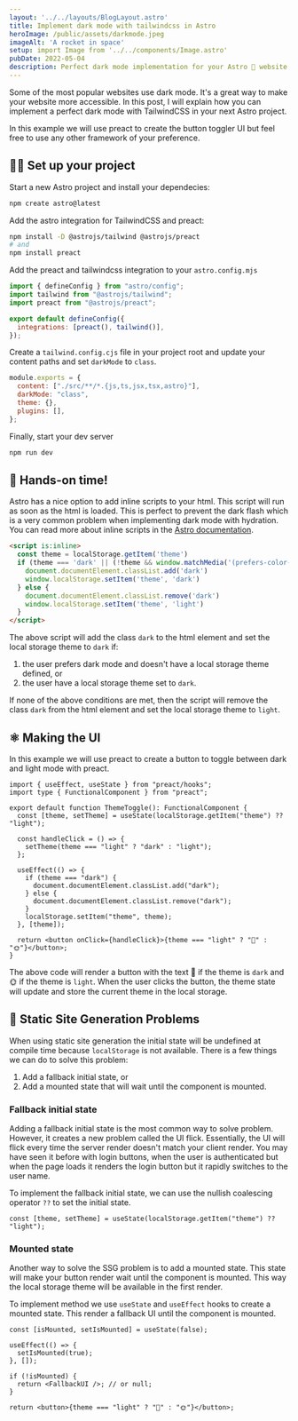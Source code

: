 ```yaml
---
layout: '../../layouts/BlogLayout.astro'
title: Implement dark mode with tailwindcss in Astro
heroImage: /public/assets/darkmode.jpeg
imageAlt: 'A rocket in space'
setup: import Image from '../../components/Image.astro'
pubDate: 2022-05-04
description: Perfect dark mode implementation for your Astro 🚀 website with tailwindcss
---
```


Some of the most popular websites use dark mode. It's a great way to make your
website more accessible. In this post, I will explain how you can implement a
perfect dark mode with TailwindCSS in your next Astro project.

In this example we will use preact to create the button toggler UI but feel free
to use any other framework of your preference.

## 🧑‍💻 Set up your project

Start a new Astro project and install your dependecies:

```bash
npm create astro@latest
```

Add the astro integration for TailwindCSS and preact:

```bash
npm install -D @astrojs/tailwind @astrojs/preact
# and
npm install preact
```

Add the preact and tailwindcss integration to your `astro.config.mjs`

```js
import { defineConfig } from "astro/config";
import tailwind from "@astrojs/tailwind";
import preact from "@astrojs/preact";

export default defineConfig({
  integrations: [preact(), tailwind()],
});
```

Create a `tailwind.config.cjs` file in your project root and update your content
paths and set `darkMode` to `class`.

```js
module.exports = {
  content: ["./src/**/*.{js,ts,jsx,tsx,astro}"],
  darkMode: "class",
  theme: {},
  plugins: [],
};
```

Finally, start your dev server

```bash
npm run dev
```

## 🚀 Hands-on time!

Astro has a nice option to add inline scripts to your html. This script will run
as soon as the html is loaded. This is perfect to prevent the dark flash which
is a very common problem when implementing dark mode with hydration. You can
read more about inline scripts in the
[Astro documentation](https://docs.astro.build/en/reference/directives-reference/#isinline).

```html
<script is:inline>
  const theme = localStorage.getItem('theme')
  if (theme === 'dark' || (!theme && window.matchMedia('(prefers-color-scheme: dark)').matches)) {
    document.documentElement.classList.add('dark')
    window.localStorage.setItem('theme', 'dark')
  } else {
    document.documentElement.classList.remove('dark')
    window.localStorage.setItem('theme', 'light')
  }
</script>
```

The above script will add the class `dark` to the html element and set the local
storage theme to `dark` if:

1. the user prefers dark mode and doesn't have a local storage theme defined, or
2. the user have a local storage theme set to `dark`.

If none of the above conditions are met, then the script will remove the class
`dark` from the html element and set the local storage theme to `light`.

## ⚛️ Making the UI

In this example we will use preact to create a button to toggle between dark and
light mode with preact.

```tsx
import { useEffect, useState } from "preact/hooks";
import type { FunctionalComponent } from "preact";

export default function ThemeToggle(): FunctionalComponent {
  const [theme, setTheme] = useState(localStorage.getItem("theme") ?? "light");

  const handleClick = () => {
    setTheme(theme === "light" ? "dark" : "light");
  };

  useEffect(() => {
    if (theme === "dark") {
      document.documentElement.classList.add("dark");
    } else {
      document.documentElement.classList.remove("dark");
    }
    localStorage.setItem("theme", theme);
  }, [theme]);

  return <button onClick={handleClick}>{theme === "light" ? "🌙" : "🌞"}</button>;
}
```

The above code will render a button with the text 🌙 if the theme is `dark` and 🌞
if the theme is `light`. When the user clicks the button, the theme state will
update and store the current theme in the local storage.

## 🚫 Static Site Generation Problems

When using static site generation the initial state will be undefined at compile
time because `localStorage` is not available. There is a few things we can do to
solve this problem:

1. Add a fallback initial state, or
2. Add a mounted state that will wait until the component is mounted.

### Fallback initial state

Adding a fallback initial state is the most common way to solve problem.
However, it creates a new problem called the UI flick. Essentially, the UI will
flick every time the server render doesn't match your client render. You may
have seen it before with login buttons, when the user is authenticated but when
the page loads it renders the login button but it rapidly switches to the user
name.

To implement the fallback initial state, we can use the nullish coalescing
operator `??` to set the initial state.

```tsx
const [theme, setTheme] = useState(localStorage.getItem("theme") ?? "light");
```

### Mounted state

Another way to solve the SSG problem is to add a mounted state. This state will
make your button render wait until the component is mounted. This way the local
storage theme will be available in the first render.

To implement method we use `useState` and `useEffect` hooks to create a mounted
state. This render a fallback UI until the component is mounted.

```tsx
const [isMounted, setIsMounted] = useState(false);

useEffect(() => {
  setIsMounted(true);
}, []);

if (!isMounted) {
  return <FallbackUI />; // or null;
}

return <button>{theme === "light" ? "🌙" : "🌞"}</button>;
```
